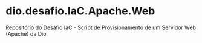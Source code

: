 # dio.desafio.IaC.Apache.Web
Repositório do Desafio IaC - Script de Provisionamento de um Servidor Web (Apache) da Dio
